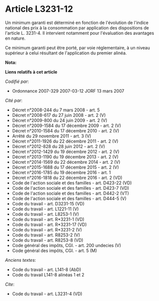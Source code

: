 # Article L3231-12

Un minimum garanti est déterminé en fonction de l'évolution de l'indice national des prix à la consommation par application
des dispositions de l'article L. 3231-4. Il intervient notamment pour l'évaluation des avantages en nature.

Ce minimum garanti peut être porté, par voie réglementaire, à un niveau supérieur à celui résultant de l'application du
premier alinéa.

**Nota:**



**Liens relatifs à cet article**

_Codifié par_:

  - Ordonnance 2007-329 2007-03-12 JORF 13 mars 2007

_Cité par_:

  - Décret n°2008-244 du 7 mars 2008 - art. 5
  - Décret n°2008-617 du 27 juin 2008 - art. 2 (V)
  - Décret n°2009-800 du 24 juin 2009 - art. 2 (V)
  - Décret n°2009-1584 du 17 décembre 2009 - art. 2 (V)
  - Décret n°2010-1584 du 17 décembre 2010 - art. 2 (V)
  - Arrêté du 29 novembre 2011 - art. 3 (V)
  - Décret n°2011-1926 du 22 décembre 2011 - art. 2 (V)
  - Décret n°2012-828 du 28 juin 2012 - art. 2 (V)
  - Décret n°2012-1429 du 19 décembre 2012 - art. 2 (V)
  - Décret n°2013-1190 du 19 décembre 2013 - art. 2 (V)
  - Décret n°2014-1569 du 22 décembre 2014 - art. 2 (V)
  - Décret n°2015-1688 du 17 décembre 2015 - art. 2 (V)
  - Décret n°2016-1785 du 19 décembre 2016 - art. 1
  - Décret n°2016-1818 du 22 décembre 2016 - art. 2 (VD)
  - Code de l'action sociale et des familles - art. D423-22 (VD)
  - Code de l'action sociale et des familles - art. D423-7 (VD)
  - Code de l'action sociale et des familles - art. D442-2 (VT)
  - Code de l'action sociale et des familles - art. D444-5 (V)
  - Code du travail - art. D3231-15 (VD)
  - Code du travail - art. L1221-11 (V)
  - Code du travail - art. L8253-1 (V)
  - Code du travail - art. R*3231-1 (VD)
  - Code du travail - art. R*3231-17 (VD)
  - Code du travail - art. R*3231-2 (V)
  - Code du travail - art. R8253-2 (V)
  - Code du travail - art. R8253-8 (VD)
  - Code général des impôts, CGI. - art. 200 undecies (V)
  - Code général des impôts, CGI. - art. 5 (M)

_Anciens textes_:

  - Code du travail - art. L141-8 (AbD)
  - Code du travail L141-8 alinéas 1 et 2

_Cite_:

  - Code du travail - art. L3231-4 (VD)
